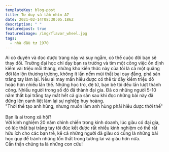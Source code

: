 ```yaml
---
templateKey: blog-post
title: Tư duy và tầm nhìn A7
date: 2021-02-14T08:30:05.186Z
description: " "
featuredpost: true
featuredimage: /img/flavor_wheel.jpg
tags:
  - nhà đầu tư 1970
---
```

Ai có duyên và đọc được trang này và suy ngẫm, có thể cuộc đời bạn sẽ thay đổi. Trường đại học chỉ dạy bạn ra trường và tìm một công việc ổn định kiếm vài triệu mỗi tháng, những kho kiến thức này của tôi là cả một quãng đời lăn lộn thương trường, không ít lần nếm mùi thất bại cay đắng, phá sản trắng tay làm lại. Nếu ai may mắn hiểu được có thể từ đây kiếm triệu đô hoặc hơn nhiều lần thế. Những học trò, đệ tử, bạn bè tôi đều lần lượt thành công. Nhiều người trong số đó đã thành đại gia. Đã có những người 5-10 năm thất bại trắng tay mất hết cả gia sản sau khi đọc những bài này đã đứng lên oanh liệt làm lại sự nghiệp huy hoàng.\
"Thời thế tạo anh hùng, nhưng muốn làm anh hùng phải hiểu được thời thế"\
\
Bạn là ai trong xã hội?\
Với kinh nghiệm 20 năm chinh chiến trong kinh doanh, lúc giàu có đại gia, có lúc thất bại trắng tay tôi đúc kết được rất nhiều kinh nghiệm có thể rất hữu ích cho các bạn trẻ, kể cả những người đã giàu có cũng là những bài học quý để tránh những tổn thất trong tương lai và giàu hơn nữa.\
Cẩn thận chúng ta là những con cừu!
